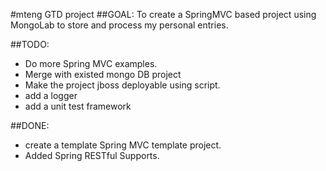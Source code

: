 #mteng GTD project
##GOAL:
To create a SpringMVC based project using MongoLab to store and process my personal entries.

##TODO:
* Do more Spring MVC examples.
* Merge with existed mongo DB project
* Make the project jboss deployable using script.
* add a logger
* add a unit test framework

##DONE:
* create a template Spring MVC template project.
* Added Spring RESTful Supports. 

